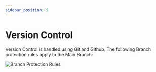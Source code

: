 ```yaml
---
sidebar_position: 5
---
```


# Version Control

Version Control is handled using Git and Github. The following Branch protection rules apply to the Main Branch:

![Branch Protection Rules](https://drive.google.com/file/d/1A1JKKuItlUMxjwXRxWciuiZ8wWSOhrRq/view?usp=sharing)
